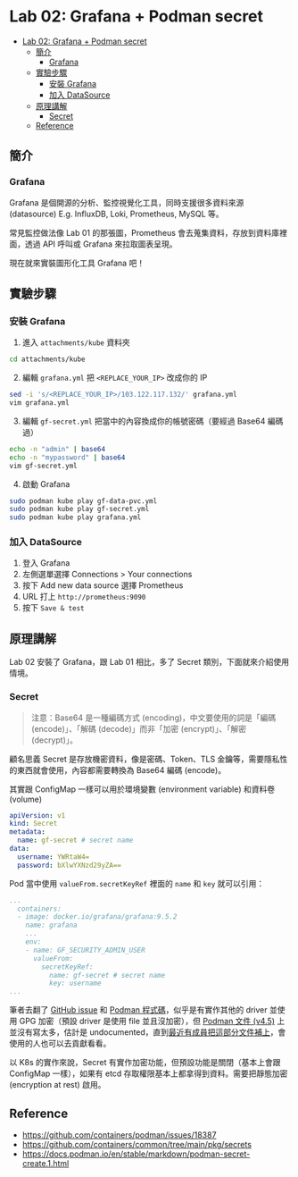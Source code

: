 # Lab 02: Grafana + Podman secret

<!-- TOC -->

- [Lab 02: Grafana + Podman secret](#lab-02-grafana--podman-secret)
    - [簡介](#%E7%B0%A1%E4%BB%8B)
        - [Grafana](#grafana)
    - [實驗步驟](#%E5%AF%A6%E9%A9%97%E6%AD%A5%E9%A9%9F)
        - [安裝 Grafana](#%E5%AE%89%E8%A3%9D-grafana)
        - [加入 DataSource](#%E5%8A%A0%E5%85%A5-datasource)
    - [原理講解](#%E5%8E%9F%E7%90%86%E8%AC%9B%E8%A7%A3)
        - [Secret](#secret)
    - [Reference](#reference)

<!-- /TOC -->

## 簡介

### Grafana

Grafana 是個開源的分析、監控視覺化工具，同時支援很多資料來源 (datasource) E.g. InfluxDB, Loki, Prometheus, MySQL 等。

常見監控做法像 Lab 01 的那張圖，Prometheus 會去蒐集資料，存放到資料庫裡面，透過 API 呼叫或 Grafana 來拉取圖表呈現。

現在就來實裝圖形化工具 Grafana 吧！

## 實驗步驟

### 安裝 Grafana

1. 進入 `attachments/kube` 資料夾

```bash
cd attachments/kube
```

2. 編輯 `grafana.yml` 把 `<REPLACE_YOUR_IP>` 改成你的 IP

```bash
sed -i 's/<REPLACE_YOUR_IP>/103.122.117.132/' grafana.yml
vim grafana.yml
```

3. 編輯 `gf-secret.yml` 把當中的內容換成你的帳號密碼（要經過 Base64 編碼過）

```bash
echo -n "admin" | base64
echo -n "mypassword" | base64
vim gf-secret.yml
```

4. 啟動 Grafana

```bash
sudo podman kube play gf-data-pvc.yml
sudo podman kube play gf-secret.yml
sudo podman kube play grafana.yml
```

### 加入 DataSource

1. 登入 Grafana
2. 左側選單選擇 Connections > Your connections
3. 按下 Add new data source 選擇 Prometheus
4. URL 打上 `http://prometheus:9090`
5. 按下 `Save & test`

## 原理講解

Lab 02 安裝了 Grafana，跟 Lab 01 相比，多了 Secret 類別，下面就來介紹使用情境。

### Secret

> 注意：Base64 是一種編碼方式 (encoding)，中文要使用的詞是「編碼 (encode)」、「解碼 (decode)」而非「加密 (encrypt)」、「解密 (decrypt)」。

顧名思義 Secret 是存放機密資料，像是密碼、Token、TLS 金鑰等，需要隱私性的東西就會使用，內容都需要轉換為 Base64 編碼 (encode)。

其實跟 ConfigMap 一樣可以用於環境變數 (environment variable) 和資料卷 (volume)

```yaml
apiVersion: v1
kind: Secret
metadata:
  name: gf-secret # secret name
data:
  username: YWRtaW4=
  password: bXlwYXNzd29yZA==
```

Pod 當中使用 `valueFrom.secretKeyRef` 裡面的 `name` 和 `key` 就可以引用：

```yaml
...
  containers:
  - image: docker.io/grafana/grafana:9.5.2
    name: grafana
    ...
    env:
    - name: GF_SECURITY_ADMIN_USER
      valueFrom:
        secretKeyRef:
          name: gf-secret # secret name
          key: username
...
```

筆者去翻了 [GitHub issue](https://github.com/containers/podman/issues/18387) 和 [Podman 程式碼](https://github.com/containers/common/tree/main/pkg/secrets)，似乎是有實作其他的 driver 並使用 GPG 加密（預設 driver 是使用 file 並且沒加密），但 [Podman 文件 (v4.5)](https://docs.podman.io/en/stable/markdown/podman-secret-create.1.html) 上並沒有寫太多，估計是 undocumented，直到[最近有成員把這部分文件補上](https://github.com/containers/podman/issues/18387#issuecomment-1648029534)，會使用的人也可以去貢獻看看。

以 K8s 的實作來說，Secret 有實作加密功能，但預設功能是關閉（基本上會跟 ConfigMap 一樣），如果有 etcd 存取權限基本上都拿得到資料。需要把靜態加密 (encryption at rest) 啟用。

## Reference

- https://github.com/containers/podman/issues/18387
- https://github.com/containers/common/tree/main/pkg/secrets
- https://docs.podman.io/en/stable/markdown/podman-secret-create.1.html
